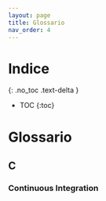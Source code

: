 ```yaml
---
layout: page
title: Glossario
nav_order: 4
---
```


# Indice
{: .no_toc .text-delta }

- TOC
{:toc}

# Glossario

## C

### Continuous Integration